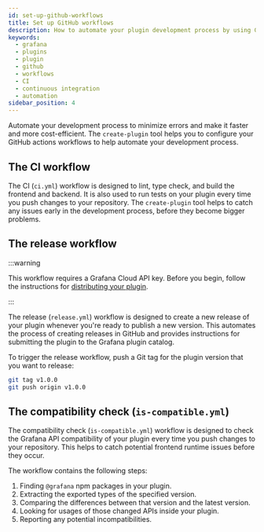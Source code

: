 ```yaml
---
id: set-up-github-workflows
title: Set up GitHub workflows
description: How to automate your plugin development process by using GitHub workflows.
keywords:
  - grafana
  - plugins
  - plugin
  - github
  - workflows
  - CI
  - continuous integration
  - automation
sidebar_position: 4
---
```


Automate your development process to minimize errors and make it faster and more cost-efficient. The `create-plugin` tool helps you to configure your GitHub actions workflows to help automate your development process.

## The CI workflow

The CI (`ci.yml`) workflow is designed to lint, type check, and build the frontend and backend. It is also used to run tests on your plugin every time you push changes to your repository. The `create-plugin` tool helps to catch any issues early in the development process, before they become bigger problems.

## The release workflow

:::warning

This workflow requires a Grafana Cloud API key. Before you begin, follow the instructions for [distributing your plugin](../../publish-a-plugin/publish-or-update-a-plugin.md).

:::

The release (`release.yml`) workflow is designed to create a new release of your plugin whenever you're ready to publish a new version. This automates the process of creating releases in GitHub and provides instructions for submitting the plugin to the Grafana plugin catalog.

To trigger the release workflow, push a Git tag for the plugin version that you want to release:

```bash
git tag v1.0.0
git push origin v1.0.0
```

## The compatibility check (`is-compatible.yml`)

The compatibility check (`is-compatible.yml`) workflow is designed to check the Grafana API compatibility of your plugin every time you push changes to your repository. This helps to catch potential frontend runtime issues before they occur.

The workflow contains the following steps:

1. Finding `@grafana` npm packages in your plugin.
1. Extracting the exported types of the specified version.
1. Comparing the differences between that version and the latest version.
1. Looking for usages of those changed APIs inside your plugin.
1. Reporting any potential incompatibilities.
